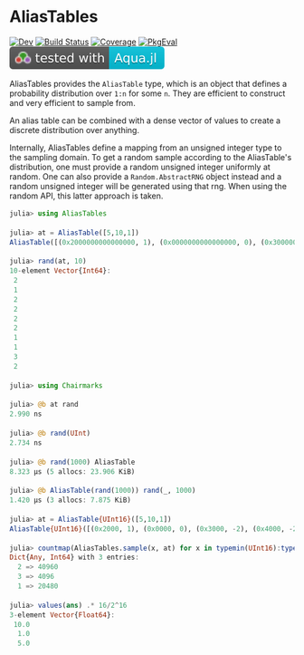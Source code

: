 # AliasTables

<!-- [![Stable](https://img.shields.io/badge/docs-stable-blue.svg)](https://LilithHafner.github.io/AliasTables.jl/stable/) -->
[![Dev](https://img.shields.io/badge/docs-dev-blue.svg)](https://aliastables.lilithhafner.com/dev)
[![Build Status](https://github.com/LilithHafner/AliasTables.jl/actions/workflows/CI.yml/badge.svg?branch=main)](https://github.com/LilithHafner/AliasTables.jl/actions/workflows/CI.yml?query=branch%3Amain)
[![Coverage](https://codecov.io/gh/LilithHafner/AliasTables.jl/branch/main/graph/badge.svg)](https://codecov.io/gh/LilithHafner/AliasTables.jl)
[![PkgEval](https://JuliaCI.github.io/NanosoldierReports/pkgeval_badges/A/AliasTables.svg)](https://JuliaCI.github.io/NanosoldierReports/pkgeval_badges/A/AliasTables.html)
[![Aqua](https://raw.githubusercontent.com/JuliaTesting/Aqua.jl/master/badge.svg)](https://github.com/JuliaTesting/Aqua.jl)

AliasTables provides the `AliasTable` type, which is an object that defines a probability
distribution over `1:n` for some `n`. They are efficient to construct and very efficient to
sample from.

An alias table can be combined with a dense vector of values to create a discrete
distribution over anything.

Internally, AliasTables define a mapping from an unsigned integer type to the sampling
domain. To get a random sample according to the AliasTable's distribution, one must provide
a random unsigned integer uniformly at random. One can also provide a `Random.AbstractRNG`
object instead and a random unsigned integer will be generated using that rng. When using
the random API, this latter approach is taken.

```julia
julia> using AliasTables

julia> at = AliasTable([5,10,1])
AliasTable([(0x2000000000000000, 1), (0x0000000000000000, 0), (0x3000000000000000, -2), (0x4000000000000000, -2)])

julia> rand(at, 10)
10-element Vector{Int64}:
 2
 1
 2
 2
 2
 2
 1
 1
 3
 2

julia> using Chairmarks

julia> @b at rand
2.990 ns

julia> @b rand(UInt)
2.734 ns

julia> @b rand(1000) AliasTable
8.323 μs (5 allocs: 23.906 KiB)

julia> @b AliasTable(rand(1000)) rand(_, 1000)
1.420 μs (3 allocs: 7.875 KiB)

julia> at = AliasTable{UInt16}([5,10,1])
AliasTable{UInt16}([(0x2000, 1), (0x0000, 0), (0x3000, -2), (0x4000, -2)])

julia> countmap(AliasTables.sample(x, at) for x in typemin(UInt16):typemax(UInt16))
Dict{Any, Int64} with 3 entries:
  2 => 40960
  3 => 4096
  1 => 20480

julia> values(ans) .* 16/2^16
3-element Vector{Float64}:
 10.0
  1.0
  5.0
```
